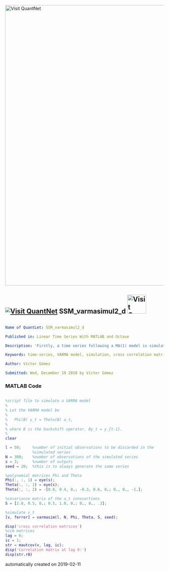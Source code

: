 [<img src="https://github.com/QuantLet/Styleguide-and-FAQ/blob/master/pictures/banner.png" width="888" alt="Visit QuantNet">](http://quantlet.de/)

## [<img src="https://github.com/QuantLet/Styleguide-and-FAQ/blob/master/pictures/qloqo.png" alt="Visit QuantNet">](http://quantlet.de/) **SSM_varmasimul2_d** [<img src="https://github.com/QuantLet/Styleguide-and-FAQ/blob/master/pictures/QN2.png" width="60" alt="Visit QuantNet 2.0">](http://quantlet.de/)

```yaml

Name of QuantLet: SSM_varmasimul2_d

Published in: Linear Time Series With MATLAB and Octave

Description: 'Firstly, a time series following a MA(1) model is simulated. Then, some cross correlation matrices are computed.'

Keywords: time-series, VARMA model, simulation, cross correlation matrices, polynomial matrices

Author: Víctor Gómez

Submitted: Wed, December 19 2018 by Víctor Gómez


```

### MATLAB Code
```matlab

%script file to simulate a VARMA model
%
% Let the VARMA model be
%
%   Phi(B) y_t = Theta(B) a_t,
%
% where B is the backshift operator, By_t = y_{t-1}.
%
clear 

l = 50;     %number of initial observations to be discarded in the
            %simulated series
N = 300;    %number of observations of the simulated series
s = 3;      %number of outputs
seed = 20;  %this is to always generate the same series

%polynomial matrices Phi and Theta
Phi(:, :, 1) = eye(s);
Theta(:, :, 1) = eye(s);
Theta(:, :, 2) = -[0.8, 0.4, 0.; -0.3, 0.6, 0.; 0., 0., -1.];

%covariance matrix of the a_t innovartions
S = [2.0, 0.5, 0.; 0.5, 1.0, 0.; 0., 0., .3];

%simulate v_t
[v, ferror] = varmasim(l, N, Phi, Theta, S, seed);

disp('cross correlation matrices')
%ccm matrices
lag = 6;
ic = 1;
str = mautcov(v, lag, ic);
disp('Correlation matrix at lag 0:')
disp(str.r0)

```

automatically created on 2019-02-11